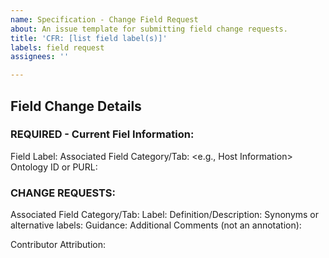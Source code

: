 ```yaml
---
name: Specification - Change Field Request
about: An issue template for submitting field change requests.
title: 'CFR: [list field label(s)]'
labels: field request
assignees: ''

---
```


<You may request multiple fields in a single issue. Delete the information irrelevant to your request.>

## Field Change Details

### REQUIRED - Current Fiel Information:
Field Label:
Associated Field Category/Tab: <e.g., Host Information>
Ontology ID or PURL: <Can be found in the reference guides.>


### CHANGE REQUESTS:
Associated Field Category/Tab:
Label:
Definition/Description:
Synonyms or alternative labels:
Guidance:
Additional Comments (not an annotation):

Contributor Attribution: <ORCiD is preferred><Contributor information is added the the term when created when possible.>
